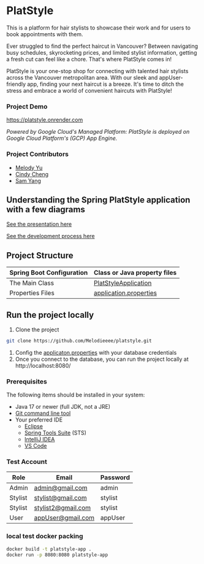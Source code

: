 # PlatStyle
This is a platform for hair stylists to showcase their work and for users to book appointments with them.

Ever struggled to find the perfect haircut in Vancouver? Between navigating busy schedules, skyrocketing prices, and limited stylist information, getting a fresh cut can feel like a chore. That's where PlatStyle comes in!

PlatStyle is your one-stop shop for connecting with talented hair stylists across the Vancouver metropolitan area. With our sleek and appUser-friendly app, finding your next haircut is a breeze. It's time to ditch the stress and embrace a world of convenient haircuts with PlatStyle!

### Project Demo
https://platstyle.onrender.com

*Powered by Google Cloud's Managed Platform: PlatStyle is deployed on Google Cloud Platform's (GCP) App Engine.*

### Project Contributors
- [Melody Yu](https://github.com/Melodieeee)
- [Cindy Cheng](https://github.com/chengcindyy)
- [Sam Yang](https://github.com/yangsam810)

## Understanding the Spring PlatStyle application with a few diagrams

[See the presentation here](https://drive.google.com/file/d/1IwFl_pzz91TRSMje6nYe5vPOb6s-oW2g/view?usp=drive_link)

[See the development process here](https://drive.google.com/file/d/1oFFzJpvxwpr-1g9H8S6yAxyiCOR_fKdW/view?usp=drive_link)

## Project Structure

|Spring Boot Configuration | Class or Java property files                                                                                                                                        |
|--------------------------|---------------------------------------------------------------------------------------------------------------------------------------------------------------------|
|The Main Class | [PlatStyleApplication](https://github.com/Melodieeee/platstyle/blob/main/src/main/java/com/example/platstyle/PlatStyleApplication.java) |
|Properties Files | [application.properties](https://github.com/Melodieeee/platstyle/blob/main/src/main/resources/application.properties)                                                                      |

## Run the project locally

1. Clone the project
```bash
git clone https://github.com/Melodieeee/platstyle.git
```
1. Config the [applicaton.properties](src/main/resources/application.properties) with your database credentials
1. Once you connect to the database, you can run the project locally at http://localhost:8080/

### Prerequisites

The following items should be installed in your system:

- Java 17 or newer (full JDK, not a JRE)
- [Git command line tool](https://help.github.com/articles/set-up-git)
- Your preferred IDE
    - [Eclipse](https://www.eclipse.org/m2e/)
    - [Spring Tools Suite](https://spring.io/tools) (STS)
    - [IntelliJ IDEA](https://www.jetbrains.com/idea/)
    - [VS Code](https://code.visualstudio.com)
  
### Test Account
| Role | Email             | Password |
|------|-------------------|----------|
| Admin | admin@gmail.com   | admin |
| Stylist | stylist@gmail.com | stylist |
| Stylist | stylist2@gmail.com | stylist |
| User | appUser@gmail.com   | appUser |


### local test docker packing
```bash
docker build -t platstyle-app .
docker run -p 8080:8080 platstyle-app

```